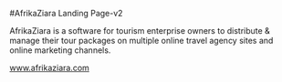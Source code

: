 #AfrikaZiara Landing Page-v2

AfrikaZiara is a software for tourism enterprise owners to distribute & manage their tour packages on multiple online travel agency sites and online marketing channels.

www.afrikaziara.com
